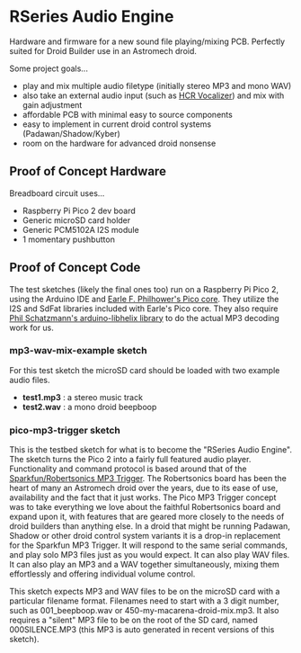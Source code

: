 # RSeries Audio Engine
Hardware and firmware for a new sound file playing/mixing PCB. Perfectly suited for Droid Builder use in an Astromech droid.

Some project goals...
- play and mix multiple audio filetype (initially stereo MP3 and mono WAV)
- also take an external audio input (such as [HCR Vocalizer](https://humancyborgrelations.com/r2d2/)) and mix with gain adjustment
- affordable PCB with minimal easy to source components
- easy to implement in current droid control systems (Padawan/Shadow/Kyber)
- room on the hardware for advanced droid nonsense

## Proof of Concept Hardware
Breadboard circuit uses...
- Raspberry Pi Pico 2 dev board
- Generic microSD card holder
- Generic PCM5102A I2S module
- 1 momentary pushbutton

## Proof of Concept Code
The test sketches (likely the final ones too) run on a Raspberry Pi Pico 2, using the Arduino IDE and [Earle F. Philhower's Pico core](https://github.com/earlephilhower/arduino-pico). They utilize the I2S and SdFat libraries included with Earle's Pico core. They also require [Phil Schatzmann's arduino-libhelix library](https://github.com/pschatzmann/arduino-libhelix) to do the actual MP3 decoding work for us.

### mp3-wav-mix-example sketch
For this test sketch the microSD card should be loaded with two example audio files.
- **test1.mp3** : a stereo music track
- **test2.wav** : a mono droid beepboop

### pico-mp3-trigger sketch
This is the testbed sketch for what is to become the "RSeries Audio Engine". The sketch turns the Pico 2 into a fairly full featured audio player. Functionality and command protocol is based around that of the [Sparkfun/Robertsonics MP3 Trigger](https://www.sparkfun.com/mp3-trigger.html). The Robertsonics board has been the heart of many an Astromech droid over the years, due to its ease of use, availability and the fact that it just works.
The Pico MP3 Trigger concept was to take everything we love about the faithful Robertsonics board and expand upon it, with features that are geared more closely to the needs of droid builders than anything else.
In a droid that might be running Padawan, Shadow or other droid control system variants it is a drop-in replacement for the Sparkfun MP3 Trigger. It will respond to the same serial commands, and play solo MP3 files just as you would expect. It can also play WAV files. It can also play an MP3 and a WAV together simultaneously, mixing them effortlessly and offering individual volume control.

This sketch expects MP3 and WAV files to be on the microSD card with a particular filename format. Filenames need to start with a 3 digit number, such as 001_beepboop.wav or 450-my-macarena-droid-mix.mp3. It also requires a "silent" MP3 file to be on the root of the SD card, named 000SILENCE.MP3 (this MP3 is auto generated in recent versions of this sketch).
